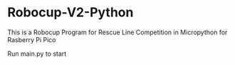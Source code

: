 # Robocup-V2-Python
This  is a Robocup Program for Rescue Line Competition in Micropython for Rasberry Pi Pico

Run main.py to start
